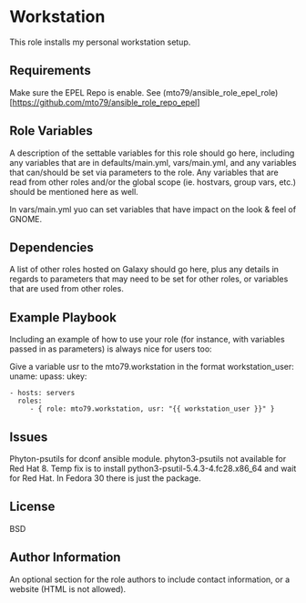 Workstation
=========

This role installs my personal workstation setup.

Requirements
------------

Make sure the EPEL Repo is enable. See (mto79/ansible_role_epel_role)[https://github.com/mto79/ansible_role_repo_epel] 


Role Variables
--------------

A description of the settable variables for this role should go here, including any variables that are in defaults/main.yml, vars/main.yml, and any variables that can/should be set via parameters to the role. Any variables that are read from other roles and/or the global scope (ie. hostvars, group vars, etc.) should be mentioned here as well.

In vars/main.yml yuo can set variables that have impact on the look & feel of GNOME.


Dependencies
------------

A list of other roles hosted on Galaxy should go here, plus any details in regards to parameters that may need to be set for other roles, or variables that are used from other roles.

Example Playbook
----------------

Including an example of how to use your role (for instance, with variables passed in as parameters) is always nice for users too:

Give a variable usr to the mto79.workstation in the format
  workstation_user:
    uname: 
    upass: 
    ukey: 

    - hosts: servers
      roles:
         - { role: mto79.workstation, usr: "{{ workstation_user }}" }


Issues
-------
Phyton-psutils for dconf ansible module.
phyton3-psutils not available for Red Hat 8. Temp fix is to install python3-psutil-5.4.3-4.fc28.x86_64 and wait for Red Hat. 
In Fedora 30 there is just the package.


License
-------

BSD

Author Information
------------------

An optional section for the role authors to include contact information, or a website (HTML is not allowed).

